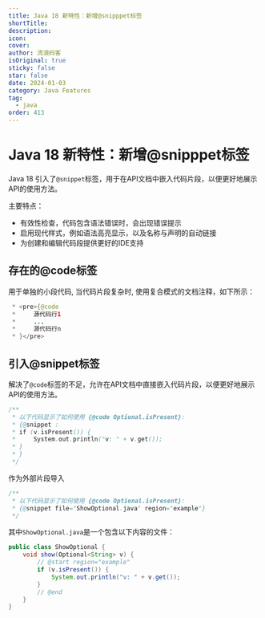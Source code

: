 ```yaml
---
title: Java 18 新特性：新增@snipppet标签
shortTitle:
description:
icon:
cover:
author: 流浪码客
isOriginal: true
sticky: false
star: false
date: 2024-01-03
category: Java Features
tag:
  - java
order: 413
---
```


# Java 18 新特性：新增@snipppet标签

Java 18 引入了`@snippet`标签，用于在API文档中嵌入代码片段，以便更好地展示API的使用方法。

主要特点：

* 有效性检查，代码包含语法错误时，会出现错误提示
* 启用现代样式，例如语法高亮显示，以及名称与声明的自动链接
* 为创建和编辑代码段提供更好的IDE支持

## 存在的@code标签

用于单独的小段代码, 当代码片段复杂时, 使用复合模式的文档注释，如下所示：

```java
 * <pre>{@code
 *     源代码行1
 *     ...
 *     源代码行n
 * }</pre>
```

## 引入@snippet标签

解决了`@code`标签的不足，允许在API文档中直接嵌入代码片段，以便更好地展示API的使用方法。

```java
/**
 * 以下代码显示了如何使用 {@code Optional.isPresent}:
 * {@snippet :
 * if (v.isPresent()) {
 *     System.out.println("v: " + v.get());
 * }
 * }
 */
```

作为外部片段导入

```java
/**
 * 以下代码显示了如何使用 {@code Optional.isPresent}:
 * {@snippet file="ShowOptional.java" region="example"}
 */
```

其中`ShowOptional.java`是一个包含以下内容的文件：

```java
public class ShowOptional {
    void show(Optional<String> v) {
        // @start region="example"
        if (v.isPresent()) {
            System.out.println("v: " + v.get());
        }
        // @end
    }
}
```




